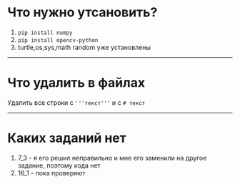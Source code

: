 # Что нужно утсановить?
 1. ```pip install numpy```
 2. ```pip install opencv-python```
 3. turtle,os,sys,math random уже установлены
____
# Что удалить в файлах
Удалить все строки с
```'''текст'''``` и с ```# текст```
____
# Каких заданий нет
1.  7_3 - я его решил неправильно и мне его заменили на другое задание, поэтому кода нет
2.  16_1 - пока проверяют
    
